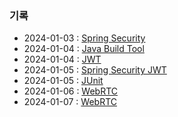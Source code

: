 ### 기록

- 2024-01-03 : [Spring Security](./back/spring_security.md)
- 2024-01-04 : [Java Build Tool](./back/java_build_tool.md)
- 2024-01-04 : [JWT](./back/jwt.md)
- 2024-01-05 : [Spring Security JWT](./back/spring_security_jwt.md)
- 2024-01-05 : [JUnit](./back/JUnit.md)
- 2024-01-06 : [WebRTC](./front/webrtc.md)
- 2024-01-07 : [WebRTC](./front/webrtc.md)


